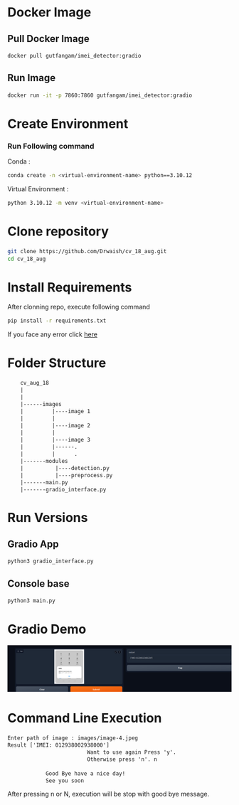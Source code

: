 # Docker Image
## Pull Docker Image
```bash
docker pull gutfangam/imei_detector:gradio 
``` 

## Run Image
```bash
docker run -it -p 7860:7860 gutfangam/imei_detector:gradio
```

# Create Environment

### Run Following command

Conda :                
```bash
conda create -n <virtual-environment-name> python==3.10.12
```


Virtual Environment :  
```bash
python 3.10.12 -m venv <virtual-environment-name>
```
# Clone repository
```bash
git clone https://github.com/Drwaish/cv_18_aug.git
cd cv_18_aug
``` 

# Install Requirements
After clonning repo, execute following command
```bash
pip install -r requirements.txt
```
If you face any error click <a href ="https://stackoverflow.com/questions/50896528/error-while-installing-tesseract-ocr"> here </a>


# Folder Structure
```
    cv_aug_18
    |
    |
    |------images
    |         |----image 1
    |         |
    |         |----image 2
    |         |
    |         |----image 3
    |         |------.
    |         |      .
    |-------modules
    |          |----detection.py
    |          |----preprocess.py
    |-------main.py
    |-------gradio_interface.py
```
# Run Versions 
## Gradio App
```bash
python3 gradio_interface.py
```

## Console base
```bash
python3 main.py
```
# Gradio Demo
![My Image](images/gradio_deom.png)

# Command Line Execution
```
Enter path of image : images/image-4.jpeg
Result ['IMEI: 012938002938000']
                         Want to use again Press 'y'. 
                         Otherwise press 'n'. n

            Good Bye have a nice day!
            See you soon
```
After pressing n or N, execution will be stop with good bye message.


